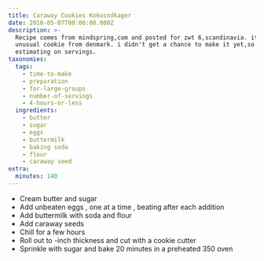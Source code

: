 ```yaml
---
title: Caraway Cookies Kokosndkager
date: 2010-05-07T00:00:00.000Z
description: >-
  Recipe comes from mindspring,com and posted for zwt 6,scandinavia. it's an
  unusual cookie from denmark. i didn't get a chance to make it yet,so i'm
  estimating on servings.
taxonomies:
  tags:
    - time-to-make
    - preparation
    - for-large-groups
    - number-of-servings
    - 4-hours-or-less
  ingredients:
    - butter
    - sugar
    - eggs
    - buttermilk
    - baking soda
    - flour
    - caraway seed
extra:
  minutes: 140
---
```

 - Cream butter and sugar
 - Add unbeaten eggs , one at a time , beating after each addition
 - Add buttermilk with soda and flour
 - Add caraway seeds
 - Chill for a few hours
 - Roll out to -inch thickness and cut with a cookie cutter
 - Sprinkle with sugar and bake 20 minutes in a preheated 350 oven
